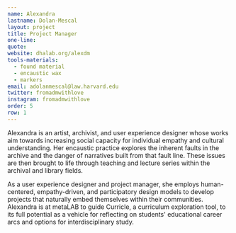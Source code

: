 ```yaml
---
name: Alexandra
lastname: Dolan-Mescal
layout: project
title: Project Manager
one-line:
quote:
website: dhalab.org/alexdm
tools-materials:
  - found material
  - encaustic wax
  - markers
email: adolanmescal@law.harvard.edu
twitter: fromadmwithlove
instagram: fromadmwithlove
order: 5
row: 1
---
```


Alexandra is an artist, archivist, and user experience designer whose works
aim towards increasing social capacity for individual empathy and cultural understanding. Her encaustic practice explores the inherent faults in the archive and the danger of narratives built from that fault line. These issues are then brought to life through teaching and lecture series within the archival and library fields.

As a user experience designer and project manager, she employs human-centered, empathy-driven, and participatory design models to develop projects that naturally embed themselves within their communities. Alexandra is at metaLAB to guide Curricle, a curriculum exploration tool, to its full potential as a vehicle for reflecting on students' educational career arcs and options for interdisciplinary study.
